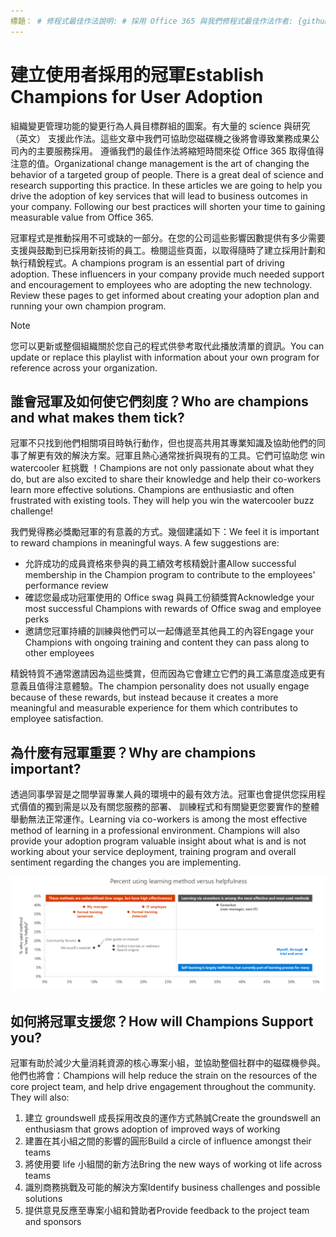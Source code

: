 ```yaml
---
標題： # 修程式最佳作法說明: # 採用 Office 365 與我們修程式最佳作法作者: {github 識別碼} # karuanag ms.author: {毫秒別名} # karuanag ms.date: {@date} # 02/01/2019年 ms.topic： 快速入門 # 用法
---
```


# <a name="establish-champions-for-user-adoption"></a><span data-ttu-id="ea11c-102">建立使用者採用的冠軍</span><span class="sxs-lookup"><span data-stu-id="ea11c-102">Establish Champions for User Adoption</span></span> 

<span data-ttu-id="ea11c-p101">組織變更管理功能的變更行為人員目標群組的圖案。有大量的 science 與研究 （英文） 支援此作法。這些文章中我們可協助您磁碟機之後將會導致業務成果公司內的主要服務採用。 遵循我們的最佳作法將縮短時間來從 Office 365 取得值得注意的值。</span><span class="sxs-lookup"><span data-stu-id="ea11c-p101">Organizational change management is the art of changing the behavior of a targeted group of people. There is a great deal of science and research supporting this practice. In these articles we are going to help you drive the adoption of key services that will lead to business outcomes in your company.  Following our best practices will shorten your time to gaining measurable value from Office 365.</span></span>  

<span data-ttu-id="ea11c-p102">冠軍程式是推動採用不可或缺的一部分。在您的公司這些影響因數提供有多少需要支援與鼓勵到已採用新技術的員工。檢閱這些頁面，以取得隨時了建立採用計劃和執行精銳程式。</span><span class="sxs-lookup"><span data-stu-id="ea11c-p102">A champions program is an essential part of driving adoption. These influencers in your company provide much needed support and encouragement to employees who are adopting the new technology. Review these pages to get informed about creating your adoption plan and running your own champion program.</span></span> 

> [!NOTE]
> <span data-ttu-id="ea11c-110">您可以更新或整個組織關於您自己的程式供參考取代此播放清單的資訊。</span><span class="sxs-lookup"><span data-stu-id="ea11c-110">You can update or replace this playlist with information about your own program for reference across your organization.</span></span>

## <a name="who-are-champions-and-what-makes-them-tick"></a><span data-ttu-id="ea11c-111">誰會冠軍及如何使它們刻度？</span><span class="sxs-lookup"><span data-stu-id="ea11c-111">Who are champions and what makes them tick?</span></span>

<span data-ttu-id="ea11c-p103">冠軍不只找到他們相關項目時執行動作，但也提高共用其專業知識及協助他們的同事了解更有效的解決方案。冠軍且熱心通常挫折與現有的工具。它們可協助您 win watercooler 紅挑戰 ！</span><span class="sxs-lookup"><span data-stu-id="ea11c-p103">Champions are not only passionate about what they do, but are also excited to share their knowledge and help their co-workers learn more effective solutions. Champions are enthusiastic and often frustrated with existing tools. They will help you win the watercooler buzz challenge!</span></span>  

<span data-ttu-id="ea11c-p104">我們覺得務必獎勵冠軍的有意義的方式。幾個建議如下：</span><span class="sxs-lookup"><span data-stu-id="ea11c-p104">We feel it is important to reward champions in meaningful ways. A few suggestions are:</span></span>

- <span data-ttu-id="ea11c-117">允許成功的成員資格來參與的員工績效考核精銳計畫</span><span class="sxs-lookup"><span data-stu-id="ea11c-117">Allow successful membership in the Champion program to contribute to the employees' performance review</span></span>
- <span data-ttu-id="ea11c-118">確認您最成功冠軍使用的 Office swag 與員工份額獎賞</span><span class="sxs-lookup"><span data-stu-id="ea11c-118">Acknowledge your most successful Champions with rewards of Office swag and employee perks</span></span>  
- <span data-ttu-id="ea11c-119">邀請您冠軍持續的訓練與他們可以一起傳遞至其他員工的內容</span><span class="sxs-lookup"><span data-stu-id="ea11c-119">Engage your Champions with ongoing training and content they can pass along to other employees</span></span> 

<span data-ttu-id="ea11c-120">精銳特質不通常邀請因為這些獎賞，但而因為它會建立它們的員工滿意度造成更有意義且值得注意體驗。</span><span class="sxs-lookup"><span data-stu-id="ea11c-120">The champion personality does not usually engage because of these rewards, but instead because it creates a more meaningful and measurable experience for them which contributes to employee satisfaction.</span></span> 

## <a name="why-are-champions-important"></a><span data-ttu-id="ea11c-121">為什麼有冠軍重要？</span><span class="sxs-lookup"><span data-stu-id="ea11c-121">Why are champions important?</span></span> 

<span data-ttu-id="ea11c-p105">透過同事學習是之間學習專業人員的環境中的最有效方法。冠軍也會提供您採用程式價值的獨到需是以及有關您服務的部署、 訓練程式和有關變更您要實作的整體舉動無法正常運作。</span><span class="sxs-lookup"><span data-stu-id="ea11c-p105">Learning via co-workers is among the most effective method of learning in a professional environment. Champions will also provide your adoption program valuable insight about what is and is not working about your service deployment, training program and overall sentiment regarding the changes you are implementing.</span></span>  

![Percent 使用學習方法與實用性](media/champstats.png)

## <a name="how-will-champions-support-you"></a><span data-ttu-id="ea11c-125">如何將冠軍支援您？</span><span class="sxs-lookup"><span data-stu-id="ea11c-125">How will Champions Support you?</span></span>

<span data-ttu-id="ea11c-p106">冠軍有助於減少大量消耗資源的核心專案小組，並協助整個社群中的磁碟機參與。他們也將會：</span><span class="sxs-lookup"><span data-stu-id="ea11c-p106">Champions will help reduce the strain on the resources of the core project team, and help drive engagement throughout the community. They will also:</span></span>

1. <span data-ttu-id="ea11c-128">建立 groundswell 成長採用改良的運作方式熱誠</span><span class="sxs-lookup"><span data-stu-id="ea11c-128">Create the groundswell an enthusiasm that grows adoption of improved ways of working</span></span>
1. <span data-ttu-id="ea11c-129">建置在其小組之間的影響的圓形</span><span class="sxs-lookup"><span data-stu-id="ea11c-129">Build a circle of influence amongst their teams</span></span>
1. <span data-ttu-id="ea11c-130">將使用要 life 小組間的新方法</span><span class="sxs-lookup"><span data-stu-id="ea11c-130">Bring the new ways of working ot life across teams</span></span>
1. <span data-ttu-id="ea11c-131">識別商務挑戰及可能的解決方案</span><span class="sxs-lookup"><span data-stu-id="ea11c-131">Identify business challenges and possible solutions</span></span>
1. <span data-ttu-id="ea11c-132">提供意見反應至專案小組和贊助者</span><span class="sxs-lookup"><span data-stu-id="ea11c-132">Provide feedback to the project team and sponsors</span></span>

